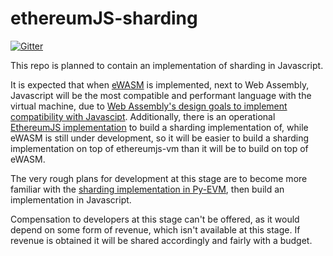 # ethereumJS-sharding

[![Gitter](https://badges.gitter.im/EthereumJS-sharding/Lobby.svg)](https://gitter.im/EthereumJS-sharding/Lobby?utm_source=badge&utm_medium=badge&utm_campaign=pr-badge&utm_content=badge)

This repo is planned to contain an implementation of sharding in Javascript.

It is expected that when [eWASM](https://github.com/ewasm/design) is implemented, next to Web Assembly, Javascript will be the most compatible and performant language with the virtual machine, due to [Web Assembly's design goals to implement compatibility with Javascipt](https://github.com/WebAssembly/design/blob/master/HighLevelGoals.md). Additionally, there is an operational [EthereumJS implementation](https://github.com/ethereumjs/ethereumjs-vm) to build a sharding implementation of, while eWASM is still under development, so it will be easier to build a sharding implementation on top of ethereumjs-vm than it will be to build on top of eWASM.

The very rough plans for development at this stage are to become more familiar with the [sharding implementation in Py-EVM](https://github.com/ethereum/py-evm/tree/sharding), then build an implementation in Javascript.

Compensation to developers at this stage can't be offered, as it would depend on some form of revenue, which isn't available at this stage. If revenue is obtained it will be shared accordingly and fairly with a budget.
